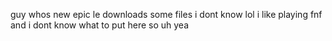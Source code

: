 guy whos new
epic
le downloads some files i dont know lol
i like playing fnf
and i dont know what to put here so uh yea

